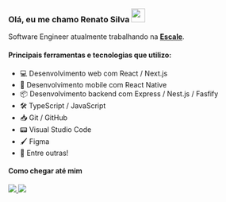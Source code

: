 <!-- ### Hi there 👋 -->

<!--
**orenatodos/orenatodos** is a ✨ _special_ ✨ repository because its `README.md` (this file) appears on your GitHub profile.

Here are some ideas to get you started:

- 🔭 I’m currently working on ...
- 🌱 I’m currently learning ...
- 👯 I’m looking to collaborate on ...
- 🤔 I’m looking for help with ...
- 💬 Ask me about ...
- 📫 How to reach me: ...
- 😄 Pronouns: ...
- ⚡ Fun fact: ...
-->

### Olá, eu me chamo Renato Silva <img src="https://media.giphy.com/media/hvRJCLFzcasrR4ia7z/giphy.gif" width="28">

Software Engineer atualmente trabalhando na [**Escale**](https://escale.com.br/).

#### Principais ferramentas e tecnologias que utilizo:

- 💻 Desenvolvimento web com React / Next.js
- 📱 Desenvolvimento mobile com React Native
- 📦 Desenvolvimento backend com Express / Nest.js / Fasfify
- 🛠 TypeScript / JavaScript
- 📥 Git / GitHub
- 📟 Visual Studio Code
- 🖌 Figma
- 🧧 Entre outras!

#### Como chegar até mim

<p>
  <a href="https://www.linkedin.com/in/orenatodos">
    <img src="https://img.shields.io/badge/LinkedIn-3D6098?style=flat&logo=linkedin&labelColor=3D6098" />
  </a>
  
   <a href="mailto:orenatodos@gmail.com">
    <img src="https://img.shields.io/badge/Gmail-red?style=flat&logo=gmail&logoColor=white&labelColor=red" />
  </a>
</>
